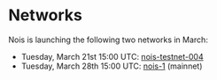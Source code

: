 # Networks

Nois is launching the following two networks in March:

- Tuesday, March 21st 15:00 UTC: [nois-testnet-004](./testnet_004.md)
- Tuesday, March 28th 15:00 UTC: [nois-1](./mainnet.md) (mainnet)
